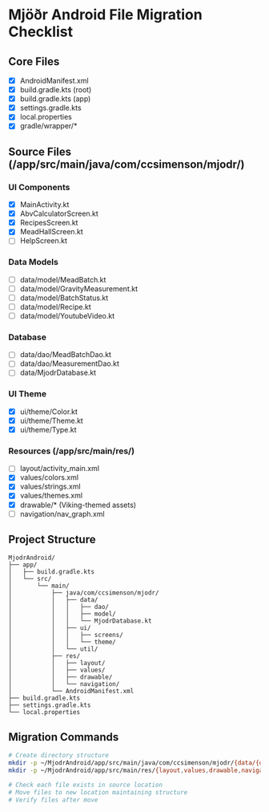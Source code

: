# Mjöðr Android File Migration Checklist

## Core Files
- [X] AndroidManifest.xml
- [X] build.gradle.kts (root)
- [X] build.gradle.kts (app)
- [X] settings.gradle.kts
- [X] local.properties
- [X] gradle/wrapper/*

## Source Files (/app/src/main/java/com/ccsimenson/mjodr/)

### UI Components
- [X] MainActivity.kt
- [X] AbvCalculatorScreen.kt
- [X] RecipesScreen.kt
- [X] MeadHallScreen.kt
- [ ] HelpScreen.kt

### Data Models
- [ ] data/model/MeadBatch.kt
- [ ] data/model/GravityMeasurement.kt
- [ ] data/model/BatchStatus.kt
- [ ] data/model/Recipe.kt
- [ ] data/model/YoutubeVideo.kt

### Database
- [ ] data/dao/MeadBatchDao.kt
- [ ] data/dao/MeasurementDao.kt
- [ ] data/MjodrDatabase.kt

### UI Theme
- [X] ui/theme/Color.kt
- [X] ui/theme/Theme.kt
- [X] ui/theme/Type.kt

### Resources (/app/src/main/res/)
- [ ] layout/activity_main.xml
- [X] values/colors.xml
- [X] values/strings.xml
- [X] values/themes.xml
- [X] drawable/* (Viking-themed assets)
- [ ] navigation/nav_graph.xml

## Project Structure
```
MjodrAndroid/
├── app/
│   ├── build.gradle.kts
│   └── src/
│       └── main/
│           ├── java/com/ccsimenson/mjodr/
│           │   ├── data/
│           │   │   ├── dao/
│           │   │   ├── model/
│           │   │   └── MjodrDatabase.kt
│           │   ├── ui/
│           │   │   ├── screens/
│           │   │   └── theme/
│           │   └── util/
│           ├── res/
│           │   ├── layout/
│           │   ├── values/
│           │   ├── drawable/
│           │   └── navigation/
│           └── AndroidManifest.xml
├── build.gradle.kts
├── settings.gradle.kts
└── local.properties
```

## Migration Commands
```bash
# Create directory structure
mkdir -p ~/MjodrAndroid/app/src/main/java/com/ccsimenson/mjodr/{data/{dao,model},ui/{screens,theme},util}
mkdir -p ~/MjodrAndroid/app/src/main/res/{layout,values,drawable,navigation}

# Check each file exists in source location
# Move files to new location maintaining structure
# Verify files after move
```